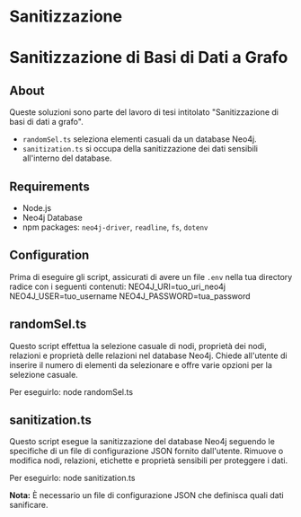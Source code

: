 # Sanitizzazione
# Sanitizzazione di Basi di Dati a Grafo

## About
Queste soluzioni sono parte del lavoro di tesi intitolato "Sanitizzazione di basi di dati a grafo". 
- `randomSel.ts` seleziona elementi casuali da un database Neo4j.
- `sanitization.ts` si occupa della sanitizzazione dei dati sensibili all'interno del database.

## Requirements
- Node.js
- Neo4j Database
- npm packages: `neo4j-driver`, `readline`, `fs`, `dotenv`

## Configuration
Prima di eseguire gli script, assicurati di avere un file `.env` nella tua directory radice con i seguenti contenuti:
NEO4J_URI=tuo_uri_neo4j
NEO4J_USER=tuo_username
NEO4J_PASSWORD=tua_password


## randomSel.ts
Questo script effettua la selezione casuale di nodi, proprietà dei nodi, relazioni e proprietà delle relazioni nel database Neo4j. Chiede all'utente di inserire il numero di elementi da selezionare e offre varie opzioni per la selezione casuale.

Per eseguirlo:
node randomSel.ts


## sanitization.ts
Questo script esegue la sanitizzazione del database Neo4j seguendo le specifiche di un file di configurazione JSON fornito dall'utente. Rimuove o modifica nodi, relazioni, etichette e proprietà sensibili per proteggere i dati.

Per eseguirlo:
node sanitization.ts

**Nota:** È necessario un file di configurazione JSON che definisca quali dati sanificare.
